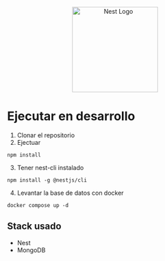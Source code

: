 <p align="center">
  <a href="http://nestjs.com/" target="blank"><img src="https://nestjs.com/img/logo-small.svg" width="200" alt="Nest Logo" /></a>
</p>


# Ejecutar en desarrollo

1. Clonar el repositorio
2. Ejectuar
```
npm install
```
3. Tener nest-cli instalado
```
npm install -g @nestjs/cli
```
4. Levantar la base de datos con docker
```
docker compose up -d
```

## Stack usado
* Nest
* MongoDB
